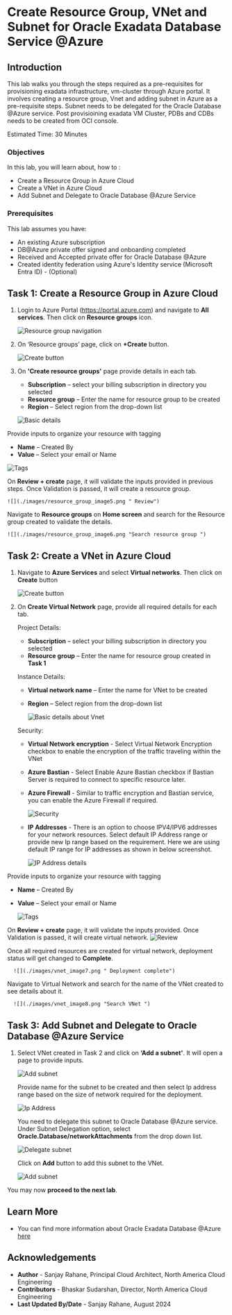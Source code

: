# Create Resource Group, VNet and Subnet for Oracle Exadata Database Service @Azure

## Introduction

This lab walks you through the steps required as a pre-requisites for provisioning exadata infrastructure, vm-cluster through Azure portal. It involves creating a resource group, Vnet and adding subnet in Azure as a pre-requisite steps. Subnet needs to be delegated for the Oracle Database @Azure service. Post provisioining exadata VM Cluster, PDBs and CDBs needs to be created from OCI console.

Estimated Time:  30 Minutes



### Objectives
In this lab, you will learn about, how to :
* Create a Resource Group in Azure Cloud
* Create a VNet in Azure Cloud
* Add Subnet and Delegate to Oracle Database @Azure Service

### Prerequisites  

This lab assumes you have:
- An existing Azure subscription
- DB@Azure private offer signed and onboarding completed
- Received and Accepted private offer for Oracle Database @Azure
- Created identity federation using Azure's Identity service (Microsoft Entra ID) - (Optional)

##  Task 1: Create a Resource Group in Azure Cloud

1. Login to Azure Portal (https://portal.azure.com) and navigate to **All services**. Then click on **Resource groups** icon. 


    ![](./images/resource_group_image1.png "Resource group navigation ")

2. On ‘Resource groups’ page, click on **+Create** button.

   ![](./images/resource_group_image2.png " Create button")

3. On **'Create resource groups'** page provide details in each tab.

    * **Subscription** – select your billing subscription in directory you selected
  	* **Resource group** – Enter the name for resource group to be created
    * **Region** – Select region from the drop-down list


    ![](./images/resource_group_image3.png " Basic details")

  Provide inputs to organize your resource with tagging
  * **Name** – Created By
  * **Value** – Select your email or Name

   ![](./images/resource_group_image4.png "Tags ")

  On **Review + create** page, it will validate the inputs provided in previous steps. Once Validation is passed, it will create a resource group.

    ![](./images/resource_group_image5.png " Review")

  Navigate to **Resource groups** on **Home screen** and search for the Resource group created to validate the details.

    ![](./images/resource_group_image6.png "Search resource group ")

##  Task 2: Create a VNet in Azure Cloud

1. Navigate to **Azure Services** and select **Virtual networks**. Then click on **Create** button

   ![](./images/vnet_image1.png "Create button ")

2. On **Create Virtual Network** page, provide all required details for each tab.

    Project Details:
    * **Subscription** – select your billing subscription in directory you selected
    * **Resource group** – Enter the name for resource group created in **Task 1**

    Instance Details:
    * **Virtual network name** – Enter the name for VNet to be created
    * **Region** – Select region from the drop-down list

      ![](./images/vnet_image2.png "Basic details about Vnet ")

    Security: 
    * **Virtual Network encryption** - Select Virtual Network Encryption checkbox to enable the encryption of the traffic traveling within the VNet

    * **Azure Bastian** - Select Enable Azure Bastian checkbox if Bastian Server is required to connect to specific resource later.

    * **Azure Firewall** - Similar to traffic encryption and Bastian service, you can enable the Azure Firewall if required.

        ![](./images/vnet_image3.png "Security")

    * **IP Addresses** - There is an option to choose IPV4/IPV6 addresses for your network resources. 
Select default IP Address range or provide new Ip range based on the requirement. Here we are using default IP range for IP addresses as shown in below screenshot.

      ![](./images/vnet_image4.png "IP Address details")

  Provide inputs to organize your resource with tagging
  * **Name** – Created By
  * **Value** – Select your email or Name    

      ![](./images/vnet_image5.png "Tags ")

 On **Review + create** page, it will validate the inputs provided. Once Validation is passed, it will create virtual network. 
      ![](./images/vnet_image6.png "Review ")


  Once all required resources are created for virtual network, deployment status will get changed to **Complete**.

      ![](./images/vnet_image7.png " Deployment complete")

  Navigate to Virtual Network and search for the name of the VNet created to see details about it.

      ![](./images/vnet_image8.png "Search VNet ")

##  Task 3: Add Subnet and Delegate to Oracle Database @Azure Service
    
1. Select VNet created in Task 2 and click on **‘Add a subnet'**. It will open a page to provide inputs. 

    
      ![](./images/client_subnet1.png " Add subnet")

      Provide name for the subnet to be created and then select Ip address range based on the size of network required for the deployment.

      ![](./images/client_subnet2.png "Ip Address ")

      You need to delegate this subnet to Oracle Database @Azure service. 
      Under Subnet Delegation option, select **Oracle.Database/networkAttachments** from the drop down list.


      ![](./images/client_subnet3.png " Delegate subnet")

      Click on **Add** button to add this subnet to the VNet.

      ![](./images/backup_subnet1.png "Add subnet ")



You may now **proceed to the next lab**.

## Learn More
- You can find more information about Oracle Exadata Database @Azure [here](https://docs.oracle.com/en-us/iaas/Content/multicloud/oaa.htm)


## Acknowledgements
* **Author** - Sanjay Rahane, Principal Cloud Architect, North America Cloud Engineering
* **Contributors** -  Bhaskar Sudarshan, Director, North America Cloud Engineering
* **Last Updated By/Date** - Sanjay Rahane, August 2024